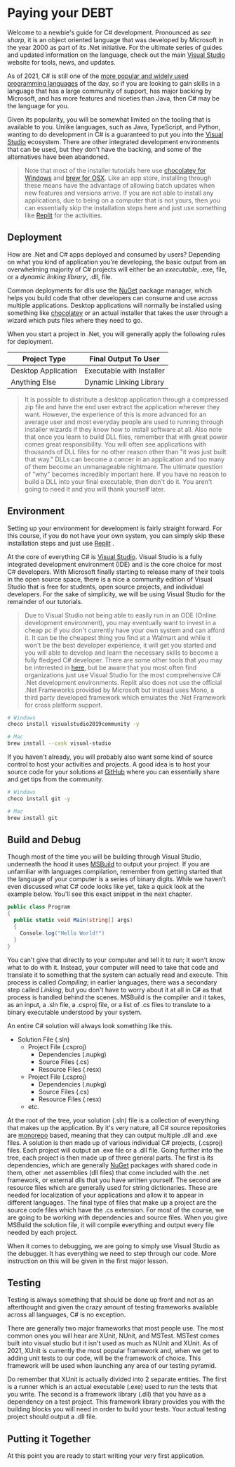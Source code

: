 # Paying your DEBT

Welcome to a newbie's guide for C# development. Pronounced as _see sharp_, it is an object oriented language that was developed by Microsoft in the year 2000 as part of its .Net initiative. For the ultimate series of guides and updated information on the language, check out the main [Visual Studio](https://visualstudio.microsoft.com/) website for tools, news, and updates.

As of 2021, C# is still one of the [more popular and widely used programming languages](https://pypl.github.io/PYPL.html) of the day, so if you are looking to gain skills in a language that has a large community of support, has major backing by Microsoft, and has more features and niceties than Java, then C# may be the language for you.

Given its popularity, you will be somewhat limited on the tooling that is available to you. Unlike languages, such as Java, TypeScript, and Python, wanting to do development in C# is a guaranteed to put you into the [Visual Studio](https://visualstudio.microsoft.com) ecosystem. There are other integrated development environments that can be used, but they don't have the backing, and some of the alternatives have been abandoned.

> Note that most of the installer tutorials here use [chocolatey for Windows](https://chocolatey.org/) and [brew for OSX](https://brew.sh/). Like an app store, installing through these means have the advantage of allowing batch updates when new features and versions arrive. If you are not able to install any applications, due to being on a computer that is not yours, then you can essentially skip the installation steps here and just use something like [Replit](https://repl.it/) for the activities.

## Deployment

How are .Net and C# apps deployed and consumed by users? Depending on what you kind of application you're developing, the basic output from an overwhelming majority of C# projects will either be an _executable_, .exe, file, or a _dynamic linking library_, .dll, file.

Common deployments for dlls use the [NuGet](https://www.nuget.org/) package manager, which helps you build code that other developers can consume and use across multiple applications. Desktop applications will normally be installed using something like [chocolatey](https://chocolatey.org) or an actual installer that takes the user through a wizard which puts files where they need to go.

When you start a project in .Net, you will generally apply the following rules for deployment.

| Project Type        | Final Output To User      |
| ------------------- | ------------------------- |
| Desktop Application | Executable with Installer |
| Anything Else       | Dynamic Linking Library   |

> It is possible to distribute a desktop application through a compressed zip file and have the end user extract the application wherever they want. However, the experience of this is more advanced for an average user and most everyday people are used to running through installer wizards if they know how to install software at all. Also note that once you learn to build DLL files, remember that with great power comes great responsibility. You will often see applications with thousands of DLL files for no other reason other than "it was just built that way." DLLs can become a cancer in an application and too many of them become an unmanageable nightmare. The ultimate question of "why" becomes incredibly important here. If you have no reason to build a DLL into your final executable, then don't do it. You aren't going to need it and you will thank yourself later.

## Environment

Setting up your environment for development is fairly straight forward. For this course, if you do not have your own system, you can simply skip these installation steps and just use [Replit](https://repl.it/) .

At the core of everything C# is [Visual Studio](https://visualstudio.microsoft.com/). Visual Studio is a fully integrated development environment (IDE) and is the core choice for most C# developers. With Microsoft finally starting to release many of their tools in the open source space, there is a nice a community edition of Visual Studio that is free for students, open source projects, and individual developers. For the sake of simplicity, we will be using Visual Studio for the remainder of our tutorials.

> Due to Visual Studio not being able to easily run in an ODE (Online development environment), you may eventually want to invest in a cheap pc if you don't currently have your own system and can afford it. It can be the cheapest thing you find at a Walmart and while it won't be the best developer experience, it will get you started and you will able to develop and learn the necessary skills to become a fully fledged C# developer. There are some other tools that you may be interested in [here](https://stackify.com/best-csharp-tools/#IDEs), but be aware that you most often find organizations just use Visual Studio for the most comprehensive C# .Net development environments. Replit also does not use the official .Net Frameworks provided by Microsoft but instead uses Mono, a third party developed framework which emulates the .Net Framework for cross platform support.

```sh
# Windows
choco install visualstudio2019community -y

# Mac
brew install --cask visual-studio
```

If you haven't already, you will probably also want some kind of source control to host your activities and projects. A good idea is to host your source code for your solutions at [GitHub](https://github.com) where you can essentially share and get tips from the community.

```sh
# Windows
choco install git -y

# Mac
brew install git
```

## Build and Debug

Though most of the time you will be building through Visual Studio, underneath the hood it uses [MSBuild](https://docs.microsoft.com/en-us/visualstudio/msbuild/msbuild?view=vs-2019) to output your project. If you are unfamiliar with languages compilation, remember from getting started that the language of your computer is a series of binary digits. While we haven't even discussed what C# code looks like yet, take a quick look at the example below. You'll see this exact snippet in the next chapter.

```C#
public class Program
{
  public static void Main(string[] args)
  {
    Console.log("Hello World!")
  }
}
```

You can't give that directly to your computer and tell it to run; it won't know what to do with it. Instead, your computer will need to take that code and translate it to something that the system can actually read and execute. This process is called _Compiling_; in earlier languages, there was a secondary step called _Linking_, but you don't have to worry about it at all in C# as that process is handled behind the scenes. MSBuild is the compiler and it takes, as an input, a .sln file, a .csproj file, or a list of .cs files to translate to a binary executable understood by your system.

An entire C# solution will always look something like this.

- Solution File (.sln)
  - Project File (.csproj)
    - Dependencies (.nupkg)
    - Source Files (.cs)
    - Resource Files (.resx)
  - Project File (.csproj)
    - Dependencies (.nupkg)
    - Source Files (.cs)
    - Resource Files (.resx)
  - etc.

At the root of the tree, your solution (.sln) file is a collection of everything that makes up the application. By it's very nature, all C# source repositories are [monorepo](https://en.wikipedia.org/wiki/Monorepo) based, meaning that they can output multiple .dll and .exe files. A solution is then made up of various individual C# projects, (.csproj) files. Each project will output an .exe file or a .dll file. Going further into the tree, each project is then made up of three general parts. The first is its dependencies, which are generally [NuGet](https://www.nuget.org/) packages with shared code in them, other .net assemblies (dll files) that come included with the .net framework, or external dlls that you have written yourself. The second are resource files which are generally used for string dictionaries. These are needed for localization of your applications and allow it to appear in different languages. The final type of files that make up a project are the source code files which have the .cs extension. For most of the course, we are going to be working with dependencies and source files. When you give MSBuild the solution file, it will compile everything and output every file needed by each project.

When it comes to debugging, we are going to simply use Visual Studio as the debugger. It has everything we need to step through our code. More instruction on this will be given in the first major lesson.

## Testing

Testing is always something that should be done up front and not as an afterthought and given the crazy amount of testing frameworks available across all languages, C# is no exception.

There are generally two major frameworks that most people use. The most common ones you will hear are XUnit, NUnit, and MSTest. MSTest comes built into visual studio but it isn't used as much as NUnit and XUnit. As of 2021, XUnit is currently the most popular framework and, when we get to adding unit tests to our code, will be the framework of choice. This framework will be used when launching any area of our testing pyramid.

Do remember that XUnit is actually divided into 2 separate entities. The first is a runner which is an actual executable (.exe) used to run the tests that you write. The second is a framework library (.dll) that you have as a dependency on a test project. This framework library provides you with the building blocks you will need in order to build your tests. Your actual testing project should output a .dll file.

## Putting it Together

At this point you are ready to start writing your very first application.

